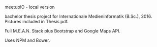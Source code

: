 meetupIO - local version

bachelor thesis project for Internationale Medieninformatik (B.Sc.), 2016. Pictures included in Thesis.pdf.

Full M.E.A.N. Stack plus Bootstrap and Google Maps API.

Uses NPM and Bower.
